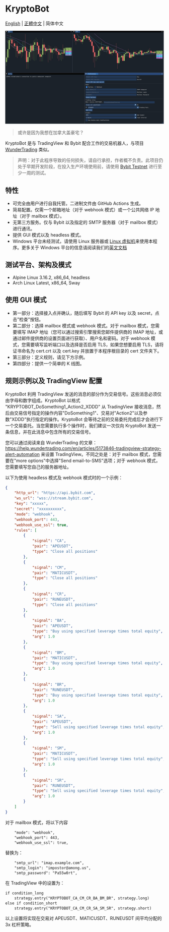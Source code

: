 # KryptoBot

[English](https://github.com/Nootm/KryptoBot/blob/main/README.md) | [正體中文](https://github.com/Nootm/KryptoBot/blob/main/README_ZHT.md) | 简体中文

![Interface](https://raw.githubusercontent.com/Nootm/KryptoBot/master/gui.jpg)

> 或许是因为我想在加拿大盖豪宅？

KryptoBot 是与 TradingView 和 Bybit 配合工作的交易机器人，与项目 [WunderTrading](https://wundertrading.com/en) 类似。

> 声明：对于此程序导致的任何损失，请自行承担，作者概不负责。此项目仍处于早期开发阶段，在投入生产环境使用前，请使用 [Bybit Testnet](https://testnet.bybit.com/en-US/) 进行至少一周的测试。

## 特性
- 可完全由用户进行自我托管。二进制文件由 GitHub Actions 生成。
- 简易配置。仅需一个邮箱地址（对于 webhook 模式）或一个公共网络 IP 地址（对于 mailbox 模式）。
- 无第三方服务。仅与 Bybit 以及指定的 SMTP 服务器（对于 mailbox 模式）进行通讯。
- 提供 GUI 模式以及 headless 模式。
- Windows 平台未经测试，请使用 Linux 服务器或 [Linux 虚拟机](https://itsfoss.com/install-linux-in-virtualbox/)来使用本程序。更多关于 Windows 平台的信息请阅读我们的[英文文档](https://github.com/Nootm/KryptoBot/blob/main/README.md)

## 测试平台、架构及模式
- Alpine Linux 3.16.2, x86_64, headless
- Arch Linux Latest, x86_64, Sway

## 使用 GUI 模式
- 第一部分：选择接入点并确认，随后填写 Bybit 的 API key 以及 secret，点击"检查"按钮。
- 第二部分：选择 mailbox 模式或 webhook 模式。对于 mailbox 模式，您需要填写 IMAP 地址（您可以通过搜索引擎搜索您邮件提供商的 IMAP 地址，或通过邮件提供商的设置页面进行获取）、用户名和密码。对于 webhook 模式，您需要填写监听端口以及选择是否启用 TLS，如果您想要启用 TLS，请将证书命名为 cert.crt 以及 cert.key 并放置于本程序根目录的 cert 文件夹下。
- 第三部分：定义规则，请见下方示例。
- 第四部分：提供一个简单的 K 线图。

## 规则示例以及 TradingView 配置

KryptoBot 利用 TradingView 发送的消息的部分作为交易信号。这些消息必须仅由字母和数字组成。KryptoBot 以格式 "KRYPTOBOT_DoSomething1_Action2_XDDD" 从 TradingView 接收消息，然后由交易信号指定的操作内容"DoSomething1"、交易对"Action2"以及参数"XDDD"执行指定的操作。KryptoBot 会等待之前的交易委托完成后才会进行下一个交易委托。当您需要执行多个操作时，我们建议一次仅向 KryptoBot 发送一条信息，并在此消息中包含所有的交易信号。

您可以通过阅读来自 WunderTrading 的文章：https://help.wundertrading.com/en/articles/5173846-tradingview-strategy-alert-automation 来设置 TradingView。不同之处是：对于 mailbox 模式，您需要在"more options"中选择"Send email-to-SMS"选项；对于 webhook 模式，您需要填写您自己的服务器地址。

以下为使用 headless 模式及 webhook 模式时的一个示例：
```json
{
    "http_url": "https://api.bybit.com",
    "ws_url": "wss://stream.bybit.com",
    "key": "xxxxx",
    "secret": "xxxxxxxxxx",
    "mode": "webhook",
    "webhook_port": 443,
    "webhook_use_ssl": true,
    "rules": [
        {
            "signal": "CA",
            "pair": "APEUSDT",
            "type": "Close all positions"
        },
        {
            "signal": "CM",
            "pair": "MATICUSDT",
            "type": "Close all positions"
        },
        {
            "signal": "CR",
            "pair": "RUNEUSDT",
            "type": "Close all positions"
        },
        {
            "signal": "BA",
            "pair": "APEUSDT",
            "type": "Buy using specified leverage times total equity",
            "arg": 1.0
        },
        {
            "signal": "BM",
            "pair": "MATICUSDT",
            "type": "Buy using specified leverage times total equity",
            "arg": 1.0
        },
        {
            "signal": "BR",
            "pair": "RUNEUSDT",
            "type": "Buy using specified leverage times total equity",
            "arg": 1.0
        },
        {
            "signal": "SA",
            "pair": "APEUSDT",
            "type": "Sell using specified leverage times total equity",
            "arg": 1.0
        },
        {
            "signal": "SM",
            "pair": "MATICUSDT",
            "type": "Sell using specified leverage times total equity",
            "arg": 1.0
        },
        {
            "signal": "SR",
            "pair": "RUNEUSDT",
            "type": "Sell using specified leverage times total equity",
            "arg": 1.0
        }
    ]
}
```

对于 mailbox 模式，将以下内容

```
    "mode": "webhook",
    "webhook_port": 443,
    "webhook_use_ssl": true,
```

替换为：

```
    "smtp_url": "imap.example.com",
    "smtp_login": "impostor@among.us",
    "smtp_password": "Pa55w0rt",
```

在 TradingView 中的设置为：

```
if condition_long
    strategy.entry("KRYPTOBOT_CA_CM_CR_BA_BM_BR", strategy.long)
else if condition_short
    strategy.entry("KRYPTOBOT_CA_CM_CR_SA_SM_SR", strategy.short)
```

以上设置将实现在交易对 APEUSDT、MATICUSDT、RUNEUSDT 间平均分配的 3x 杠杆策略。
